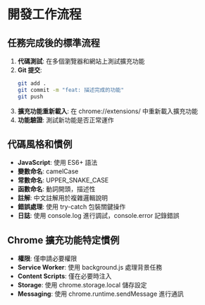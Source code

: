 # 開發工作流程

## 任務完成後的標準流程
1. **代碼測試**: 在多個瀏覽器和網站上測試擴充功能
2. **Git 提交**: 
   ```bash
   git add .
   git commit -m "feat: 描述完成的功能"
   git push
   ```
3. **擴充功能重新載入**: 在 chrome://extensions/ 中重新載入擴充功能
4. **功能驗證**: 測試新功能是否正常運作

## 代碼風格和慣例
- **JavaScript**: 使用 ES6+ 語法
- **變數命名**: camelCase
- **常數命名**: UPPER_SNAKE_CASE
- **函數命名**: 動詞開頭，描述性
- **註解**: 中文註解用於複雜邏輯說明
- **錯誤處理**: 使用 try-catch 包裝關鍵操作
- **日誌**: 使用 console.log 進行調試，console.error 記錄錯誤

## Chrome 擴充功能特定慣例
- **權限**: 僅申請必要權限
- **Service Worker**: 使用 background.js 處理背景任務
- **Content Scripts**: 僅在必要時注入
- **Storage**: 使用 chrome.storage.local 儲存設定
- **Messaging**: 使用 chrome.runtime.sendMessage 進行通訊